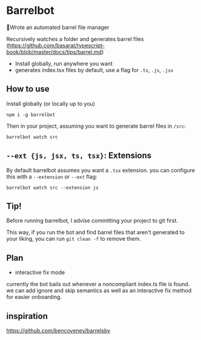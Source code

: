 # Barrelbot

🤖Wrote an automated barrel file manager

Recursively watches a folder and generates barrel files (https://github.com/basarat/typescript-book/blob/master/docs/tips/barrel.md)

- Install globally, run anywhere you want
- generates index.tsx files by default, use a flag for `.ts`, `.js`, `.jsx`

## How to use

Install globally (or locally up to you)

```
npm i -g barrelbot
```

Then in your project, assuming you want to generate barrel files in `/src`:

```
barrelbot watch src
```

## `--ext {js, jsx, ts, tsx}`: Extensions

By default barrelbot assumes you want a `.tsx` extension. you can configure this with a `--extension` or `--ext` flag:

```
barrelbot watch src --extension js
```

## Tip!

Before running barrelbot, I advise committing your project to git first.

This way, if you run the bot and find barrel files that aren't generated to your liking, you can run `git clean -f` to remove them.

## Plan

- interactive fix mode

currently the bot bails out whenever a noncompliant index.ts file is found. we can add ignore and skip semantics as well as an interactive fix method for easier onboarding.

## inspiration

https://github.com/bencoveney/barrelsby
